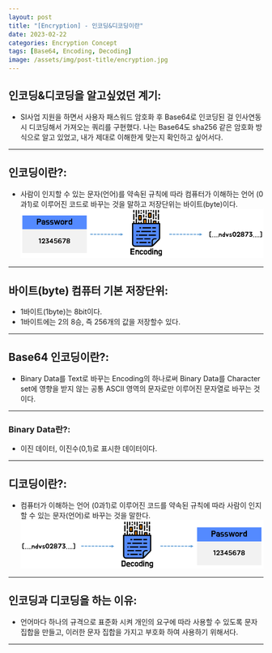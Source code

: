 ```yaml
---
layout: post
title: "[Encryption] - 인코딩&디코딩이란"
date: 2023-02-22
categories: Encryption Concept
tags: [Base64, Encoding, Decoding]
image: /assets/img/post-title/encryption.jpg
---
```


## 인코딩&디코딩을 알고싶었던 계기:
- SI사업 지원을 하면서 사용자 패스워드 암호화 후 Base64로 인코딩된 걸 인사연동 시 디코딩해서 가져오는 쿼리를 구현했다. 나는 Base64도 sha256 같은 암호화 방식으로 알고 있었고, 내가 제대로 이해한게 맞는지 확인하고 싶어서다.

* * *

## 인코딩이란?:
- 사람이 인지할 수 있는 문자(언어)를 약속된 규칙에 따라 컴퓨터가 이해하는 언어 (0과1)로 이루어진 코드로 바꾸는 것을 말하고 저장단위는 바이트(byte)이다.
[![텍스트](/assets/img/post/Encryption/인코딩.png)](/assets/img/post/Encryption/인코딩.png)

* * *

## 바이트(byte) 컴퓨터 기본 저장단위:
- 1바이트(1byte)는 8bit이다.
- 1바이트에는 2의 8승, 즉 256개의 값을 저장할수 있다.

* * *

## Base64 인코딩이란?:
- Binary Data를 Text로 바꾸는 Encoding의 하나로써 Binary Data를 Character set에 영향을 받지 않는 공통 ASCII 영역의 문자로만 이루어진 문자열로 바꾸는 것이다.

* * *

### Binary Data란?:
- 이진 데이터, 이진수(0,1)로 표시한 데이터이다.

* * *

## 디코딩이란?:
- 컴퓨터가 이해하는 언어 (0과1)로 이루어진 코드를 약속된 규칙에 따라 사람이 인지할 수 있는 문자(언어)로 바꾸는 것을 말한다.
[![텍스트](/assets/img/post/Encryption/디코딩.png)](/assets/img/post/Encryption/디코딩.png)

* * *

## 인코딩과 디코딩을 하는 이유:
- 언어마다 하나의 규격으로 표준화 시켜 개인의 요구에 따라 사용할 수 있도록 문자 집합을 만들고, 이러한 문자 집합을 가지고 부호화 하여 사용하기 위해서다.

* * *